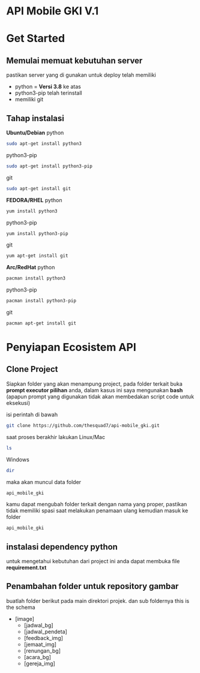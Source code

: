 # API Mobile GKI V.1

# Get Started
## Memulai memuat kebutuhan server
pastikan server yang di gunakan untuk deploy telah memiliki
 * python = **Versi 3.8** ke atas
 * python3-pip telah terinstall
 * memiliki git

## Tahap instalasi
**Ubuntu/Debian**
python 
```bash
sudo apt-get install python3
```
python3-pip
```bash
sudo apt-get install python3-pip
```
git
```bash
sudo apt-get install git
```

**FEDORA/RHEL** 
python
```bash
yum install python3
```
python3-pip
```bash
yum install python3-pip
```
git
```bash
yum apt-get install git
```
**Arc/RedHat** 
python
```bash
pacman install python3
```
python3-pip
```bash
pacman install python3-pip
```
git
```bash
pacman apt-get install git
```
# Penyiapan Ecosistem API

## Clone Project
Siapkan folder yang akan menampung project, pada folder terkait buka **prompt executor pilihan** anda,
dalam kasus ini saya mengunakan **bash** (apapun prompt yang digunakan tidak akan membedakan script code untuk eksekusi)

isi perintah di bawah

```bash
git clone https://github.com/thesquad7/api-mobile_gki.git
```
saat proses berakhir lakukan
Linux/Mac
```bash
ls
```
Windows
```bash
dir
```
maka akan muncul data folder
```bash
api_mobile_gki
```
kamu dapat mengubah folder terkait dengan nama yang proper, pastikan tidak memiliki spasi saat melakukan penamaan ulang
kemudian masuk ke folder
```bash
api_mobile_gki
```
## instalasi dependency python
untuk mengetahui kebutuhan dari project ini anda dapat membuka file **requirement.txt**

## Penambahan folder untuk repository gambar
buatlah folder berikut pada main direktori projek. dan sub foldernya
this is the schema
 * [image]
   * [jadwal_bg]
   * [jadwal_pendeta]
   * [feedback_img]
   * [jemaat_img]
   * [renungan_bg]
   * [acara_bg]
   * [gereja_img]
  


